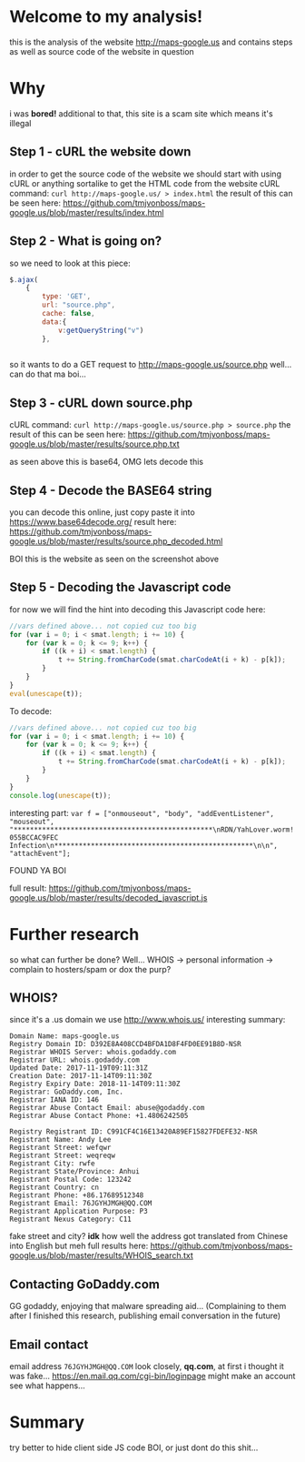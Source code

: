 # Welcome to my analysis!

this is the analysis of the website http://maps-google.us and contains steps as well as source code of the website in question

# Why

i was **bored!** additional to that, this site is a scam site which means it's illegal

[logo]: https://github.com/tmjvonboss/maps-google.us/blob/master/images/MainPage.png?raw=true "MainPage.png"

## Step 1 - cURL the website down

in order to get the source code of the website we should start with using cURL or anything sortalike to get the HTML code from the website
cURL command: `curl http://maps-google.us/ > index.html`
the result of this can be seen here:
https://github.com/tmjvonboss/maps-google.us/blob/master/results/index.html


## Step 2 - What is going on?

so we need to look at this piece:
~~~javascript
$.ajax(
	{
		type: 'GET',
		url: "source.php",
		cache: false,
		data:{
			v:getQueryString("v")
		},
		
~~~
so it wants to do a GET request to http://maps-google.us/source.php
well... can do that ma boi...

## Step 3 - cURL down source.php
cURL command: `curl http://maps-google.us/source.php > source.php`
the result of this can be seen here:
https://github.com/tmjvonboss/maps-google.us/blob/master/results/source.php.txt

as seen above this is base64, OMG lets decode this

## Step 4 - Decode the BASE64 string

you can decode this online, just copy paste it into https://www.base64decode.org/
result here:
https://github.com/tmjvonboss/maps-google.us/blob/master/results/source.php_decoded.html

BOI this is the website as seen on the screenshot above

## Step 5 - Decoding the Javascript code

for now we will find the hint into decoding this Javascript code here:

~~~javascript
//vars defined above... not copied cuz too big
for (var i = 0; i < smat.length; i += 10) {
	for (var k = 0; k <= 9; k++) {
		if ((k + i) < smat.length) {
			t += String.fromCharCode(smat.charCodeAt(i + k) - p[k]);
		}
	}
}
eval(unescape(t));
~~~

To decode:
~~~javascript
//vars defined above... not copied cuz too big
for (var i = 0; i < smat.length; i += 10) {
	for (var k = 0; k <= 9; k++) {
		if ((k + i) < smat.length) {
			t += String.fromCharCode(smat.charCodeAt(i + k) - p[k]);
		}
	}
}
console.log(unescape(t));
~~~

interesting part: `var f = ["onmouseout", "body", "addEventListener", "mouseout", "*************************************************\nRDN/YahLover.worm!055BCCAC9FEC Infection\n*************************************************\n\n", "attachEvent"];`

FOUND YA BOI

full result:
https://github.com/tmjvonboss/maps-google.us/blob/master/results/decoded_javascript.js

# Further research

so what can further be done? 
Well...
WHOIS -> personal information -> complain to hosters/spam or dox the purp?

## WHOIS?
since it's a .us domain we use http://www.whois.us/
interesting summary:
~~~
Domain Name: maps-google.us 
Registry Domain ID: D392E8A408CCD4BFDA1D8F4FD0EE91B8D-NSR 
Registrar WHOIS Server: whois.godaddy.com 
Registrar URL: whois.godaddy.com 
Updated Date: 2017-11-19T09:11:31Z 
Creation Date: 2017-11-14T09:11:30Z 
Registry Expiry Date: 2018-11-14T09:11:30Z 
Registrar: GoDaddy.com, Inc. 
Registrar IANA ID: 146 
Registrar Abuse Contact Email: abuse@godaddy.com 
Registrar Abuse Contact Phone: +1.4806242505 

Registry Registrant ID: C991CF4C16E13420A89EF15827FDEFE32-NSR 
Registrant Name: Andy Lee 
Registrant Street: wefqwr 
Registrant Street: weqreqw 
Registrant City: rwfe 
Registrant State/Province: Anhui 
Registrant Postal Code: 123242 
Registrant Country: cn 
Registrant Phone: +86.17689512348 
Registrant Email: 76JGYHJMGH@QQ.COM 
Registrant Application Purpose: P3 
Registrant Nexus Category: C11 
~~~
fake street and city? **idk** how well the address got translated from Chinese into English but meh
full results here:
https://github.com/tmjvonboss/maps-google.us/blob/master/results/WHOIS_search.txt

## Contacting GoDaddy.com
GG godaddy, enjoying that malware spreading aid...
(Complaining to them after I finished this research, publishing email conversation in the future)

## Email contact
email address `76JGYHJMGH@QQ.COM`
look closely, **qq.com**, at first i thought it was fake...
https://en.mail.qq.com/cgi-bin/loginpage
might make an account see what happens...

# Summary
try better to hide client side JS code BOI, or just dont do this shit...
